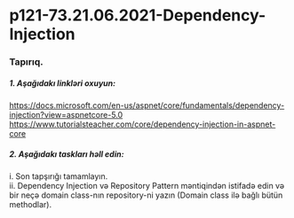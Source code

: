 # p121-73.21.06.2021-Dependency-Injection


### Tapırıq.


##### 1. Aşağıdakı linkləri oxuyun:
https://docs.microsoft.com/en-us/aspnet/core/fundamentals/dependency-injection?view=aspnetcore-5.0<br />
https://www.tutorialsteacher.com/core/dependency-injection-in-aspnet-core<br />


##### 2. Aşağıdakı taskları həll edin:
i. Son tapşırığı tamamlayın.<br />
ii. Dependency Injection və Repository Pattern məntiqindən istifadə edin və bir neçə domain class-nın repository-ni yazın (Domain class ilə bağlı bütün methodlar).<br />
